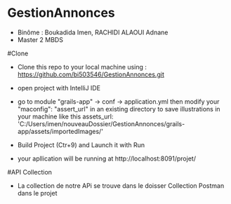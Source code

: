 # GestionAnnonces

* Binôme : Boukadida Imen, RACHIDI ALAOUI Adnane
* Master 2 MBDS 


#Clone
* Clone this repo to your local machine using : https://github.com/bi503546/GestionAnnonces.git

* open project with IntelliJ IDE
* go to module "grails-app" -> 
conf ->
 application.yml 
 then modify your "maconfig": "assert_url" in an existing directory to save illustrations in your machine like this
  assets_url: 'C:/Users/imen/nouveauDossier/GestionAnnonces/grails-app/assets/importedImages/'

* Build Project (Ctr+9) and Launch it with Run
* your apllication will be running at  http://localhost:8091/projet/

#API Collection
* La collection de notre APi se trouve dans le doisser Collection Postman dans le projet 